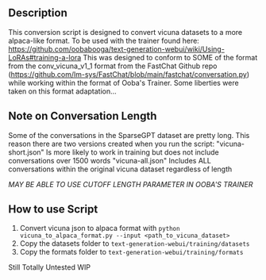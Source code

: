 ## Description
This conversion script is designed to convert vicuna datasets to a more alpaca-like format.
To be used with the trainer found here: https://github.com/oobabooga/text-generation-webui/wiki/Using-LoRAs#training-a-lora
This was designed to conform to SOME of the format from the conv_vicuna_v1_1 format from the FastChat Github repo (https://github.com/lm-sys/FastChat/blob/main/fastchat/conversation.py) while working within the format of Ooba's Trainer. Some liberties were taken on this format adaptation...

## Note on Conversation Length
Some of the conversations in the SparseGPT dataset are pretty long. This reason there are two versions created when you run the script:
"vicuna-short.json" Is more likely to work in training but does not include conversations over 1500 words
"vicuna-all.json" Includes ALL conversations within the original vicuna dataset regardless of length

*MAY BE ABLE TO USE CUTOFF LENGTH PARAMETER IN OOBA'S TRAINER*

## How to use Script
1. Convert vicuna json to alpaca format with `python vicuna_to_alpaca_format.py --input <path_to_vicuna_dataset>`
2. Copy the datasets folder to `text-generation-webui/training/datasets`
3. Copy the formats folder to `text-generation-webui/training/formats`

Still Totally Untested WIP
